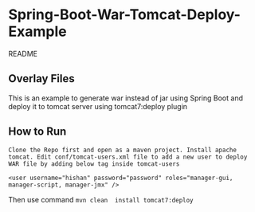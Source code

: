#  Spring-Boot-War-Tomcat-Deploy-Example 

README

## Overlay Files

This is an example to generate war instead of jar using Spring Boot and deploy it to tomcat server using tomcat7:deploy plugin

## How to Run
``Clone the Repo first and open as a maven project. Install apache tomcat. Edit conf/tomcat-users.xml file to add a new user to deploy WAR file by adding below tag inside tomcat-users``

    <user username="hishan" password="password" roles="manager-gui, manager-script, manager-jmx" />

Then use command ``mvn clean  install tomcat7:deploy``

